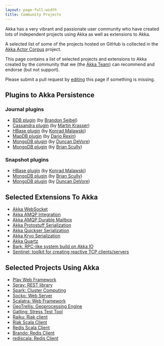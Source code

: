 ```yaml
---
layout: page-full-width
title: Community Projects
---
```


Akka has a very vibrant and passionate user community who have created lots of independent projects using Akka as well as extensions to Akka.

A selected list of some of the projects hosted on GitHub is collected in the [Akka Actor Corpus](http://actor-applications.cs.illinois.edu/akka.html) project.

This page contains a list of selected projects and extensions to Akka created by the community that we (the [Akka Team](http://akka.io/team)) can recommend and endorse (but not support).

Please submit a pull request by [editing](https://github.com/akka/akka.github.com/edit/master/community/index.md) this page if something is missing.

## Plugins to Akka Persistence

### Journal plugins

 * [BDB plugin](https://github.com/bseibel/akka-persistence-bdb) (by [Brandon Seibel](https://github.com/bseibel))
 * [Cassandra plugin](https://github.com/krasserm/akka-persistence-cassandra/) (by [Martin Krasser](https://github.com/krasserm))
 * [HBase plugin](https://github.com/ktoso/akka-persistence-hbase/) (by [Konrad Malawski](https://github.com/ktoso))
 * [MapDB plugin](https://github.com/drexin/akka-persistence-mapdb/) (by [Dario Rexin](https://github.com/drexin))
 * [MongoDB plugin](https://github.com/ddevore/akka-persistence-mongo/) (by [Duncan DeVore](https://github.com/ddevore))
 * [MongoDB plugin](https://github.com/scullxbones/akka-persistence-mongo/) (by [Brian Scully](https://github.com/scullxbones))

### Snapshot plugins

 * [HBase plugin](https://github.com/ktoso/akka-persistence-hbase/) (by [Konrad Malawski](https://github.com/ktoso))
 * [MongoDB plugin](https://github.com/scullxbones/akka-persistence-mongo/) (by [Brian Scully](https://github.com/scullxbones))
 * [MongoDB plugin](https://github.com/ddevore/akka-persistence-mongo/) (by [Duncan DeVore](https://github.com/ddevore))

## Selected Extensions To Akka

* [Akka WebSocket](http://backchatio.github.com/hookup/)
* [Akka AMQP Integration](https://github.com/momania/akka-amqp)
* [Akka AMQP Durable Mailbox](https://github.com/drexin/akka-amqp-mailbox)
* [Akka Protostuff Serialization](https://github.com/romix/akka-protostuff-serialization)
* [Akka Quickser Serialization](https://github.com/romix/akka-quickser-serialization)
* [Akka Kryo Serialization](https://github.com/romix/akka-kryo-serialization)
* [Akka Quartz](https://github.com/theatrus/akka-quartz)
* [Bark: RPC-like system build on Akka IO](https://github.com/lab050/Bark)
* [Sentinel: toolkit for creating reactive TCP clients/servers](https://github.com/gideondk/sentinel)

## Selected Projects Using Akka

* [Play Web Framework](http://www.playframework.org/)
* [Spray: REST library](http://spray.io)
* [Spark: Cluster Computing](http://spark-project.org/)
* [Socko: Web Server](http://sockoweb.org/)
* [Scalatra: Web Framework](http://www.scalatra.org/)
* [GeoTrellis: Geoprocessing Engine](http://www.azavea.com/products/geotrellis/)
* [Gatling: Stress Test Tool](http://gatling-tool.org/)
* [Raiku: Riak client](https://github.com/gideondk/Raiku)
* [Riak Scala Client](http://riak.scalapenos.com/index.html)
* [Redis Scala Client](https://github.com/debasishg/scala-redis-nb)
* [Brando: Redis Client](https://github.com/chrisdinn/brando)
* [rediscala: Redis Client](https://github.com/etaty/rediscala)

